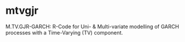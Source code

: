 # mtvgjr
M.TV.GJR-GARCH: R-Code for Uni- &amp; Multi-variate modelling of GARCH processes with a Time-Varying (TV) component.  
